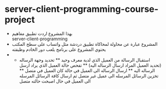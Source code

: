 # server-client-programming-course-project
* بهذا المشروع اردت تطبيق مغاهيم    
server-client-programming 
* المشروع عبارة عن محاولة لمحاكاة تطبيق دردشة مثل واتساب على سطح المكتب يحتوي المشروع على برنامج يلعب دور الخادم وظيفته 
* *  استقبال الرسالة من العميل الذي لدية معرف وحيد
** تحديد وجهة الرساله (تحديد العميل المراد ارسال الرساله اليه)
** تفحص حالة العميل الذي يراد ارسل الرساله اليه
** ارسال الرساله الى العميل في حالة كان العميل في متصل
** تخزين الرسائل المرسله الى عميل غير متصل ثم ارسال كافة الرسائل المرسله الى العميل في حال اصبحت حالته متصل



